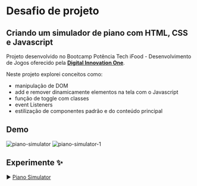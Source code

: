 # Desafio de projeto
## Criando um simulador de piano com HTML, CSS e Javascript

Projeto desenvolvido no Bootcamp Potência Tech iFood - Desenvolvimento de Jogos oferecido pela **[Digital Innovation One](https://www.dio.me/)**.

Neste projeto explorei conceitos como:

+ manipulação de DOM
+ add e remover dinamicamente elementos na tela com o Javascript
+ função de toggle com classes
+ event Listeners
+ estilização de componentes padrão e do conteúdo principal

## Demo
![piano-simulator](https://github.com/fermarquess/piano-simulator-project/assets/100250814/5d5ef887-f962-4ff2-b41a-e9817a0a7baf)
![piano-simulator-1](https://github.com/fermarquess/piano-simulator-project/assets/100250814/7dab283f-e2ed-44ef-a23d-96ed11d262b6)

## Experimente ✨

 ▶️ [Piano Simulator](https://fermarquess.github.io/piano-simulator-project/)


